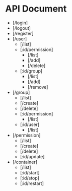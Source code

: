 # API Document

- [/login]
- [/logout]
- [/register]
- [/user]
  - [/list]
  - [:id/permission]
    - [/list]
    - [/add]
    - [/delete]
  - [:id/group]
    - [/list]
    - [/add]
    - [/remove]
- [/group]
  - [/list]
  - [/create]
  - [/delete]
  - [:id/permission]
    - [/list]
  - [:id/user]
    - [/list]
- [/permission]
  - [/list]
  - [/create]
  - [/delete]
  - [:id/update]
- [/container]
  - [/list]
  - [:id/start]
  - [:id/stop]
  - [:id/restart]